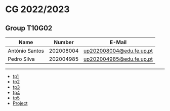 # CG 2022/2023

## Group T10G02

| Name           | Number    | E-Mail                   |
| -------------- | --------- | ------------------------ |
| António Santos | 202008004 | up202008004@edu.fe.up.pt |
| Pedro Silva    | 202004985 | up202004985@edu.fe.up.pt |

---

- [tp1](tp1/README.md)
- [tp2](tp2/README.md)
- [tp3](tp3/README.md)
- [tp4](tp4/README.md)
- [tp5](tp5/README.md)
- [Project](proj/README.md)

